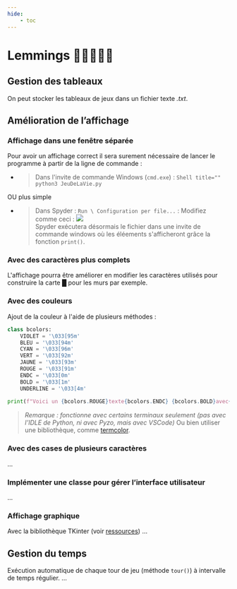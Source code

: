 ```yaml
---
hide:
    - toc
---    
```


# Lemmings 🏃🏻🧍🚶🤸  

## Gestion des tableaux
On peut stocker les tableaux de jeux dans un fichier texte *.txt*.

## Amélioration de l’affichage

### Affichage dans une fenêtre séparée
Pour avoir un affichage correct il sera surement nécessaire de lancer le programme à partir de la ligne de commande :

* > Dans l'invite de commande Windows (`cmd.exe`) :
        ```Shell title=""
        python3 JeuDeLaVie.py
        ```

OU plus simple

* > Dans Spyder : `Run \ Configuration per file...` :
        Modifiez comme ceci :
        ![](img/config_spyder.png)  
        Spyder exécutera désormais le fichier dans une invite de commande windows où les éléements s'afficheront grâce la fonction `print()`.



### Avec des caractères plus complets
L'affichage pourra être améliorer en modifier les caractères utilisés pour construire la carte █ pour les murs par exemple.
 

### Avec des couleurs
Ajout de la couleur à l'aide de plusieurs méthodes :

```python title="Méthode d'utilisation des couleurs"
class bcolors: 
    VIOLET = '\033[95m' 
    BLEU = '\033[94m' 
    CYAN = '\033[96m' 
    VERT = '\033[92m' 
    JAUNE = '\033[93m' 
    ROUGE = '\033[91m' 
    ENDC = '\033[0m' 
    BOLD = '\033[1m' 
    UNDERLINE = '\033[4m' 
    
print(f"Voici un {bcolors.ROUGE}texte{bcolors.ENDC} {bcolors.BOLD}avec{bcolors.ENDC} des {bcolors.BLEU}couleurs{bcolors.ENDC}")
```

> *Remarque : fonctionne avec certains terminaux seulement (pas avec l’IDLE de Python, ni avec Pyzo, mais avec VSCode)*
Ou bien utiliser une bibliothèque, comme [termcolor](https://pypi.org/project/termcolor/).

 

### Avec des cases de plusieurs caractères
…

### Implémenter une classe pour gérer l’interface utilisateur
…

### Affichage graphique
Avec la bibliothèque TKinter (voir [ressources](ressources.md))
…

## Gestion du temps
Exécution automatique de chaque tour de jeu (méthode `tour()`) à intervalle de temps régulier.
…